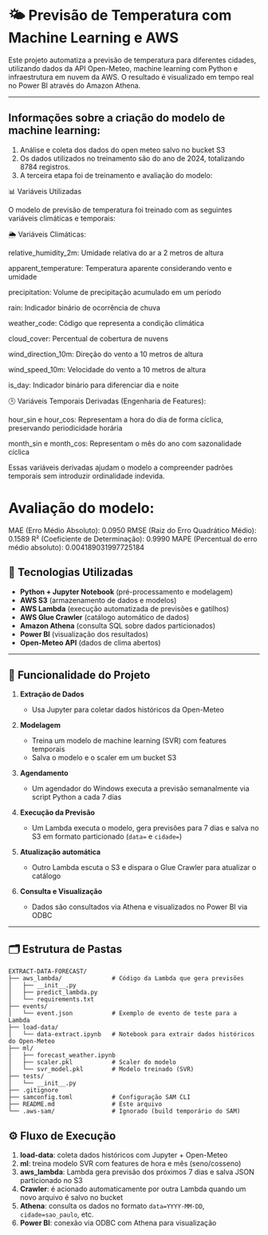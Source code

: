 # 🌤️ Previsão de Temperatura com Machine Learning e AWS

Este projeto automatiza a previsão de temperatura para diferentes cidades, utilizando dados da API Open-Meteo, machine learning com Python e infraestrutura em nuvem da AWS. O resultado é visualizado em tempo real no Power BI através do Amazon Athena.

---
## Informações sobre a criação do modelo de machine learning:
1. Análise e coleta dos dados do open meteo salvo no bucket S3
2. Os dados utilizados no treinamento são do ano de 2024, totalizando 8784 registros.
3. A terceira etapa foi de treinamento e avaliação do modelo:

📊 Variáveis Utilizadas

O modelo de previsão de temperatura foi treinado com as seguintes variáveis climáticas e temporais:

🌦️ Variáveis Climáticas:

relative_humidity_2m: Umidade relativa do ar a 2 metros de altura

apparent_temperature: Temperatura aparente considerando vento e umidade

precipitation: Volume de precipitação acumulado em um período

rain: Indicador binário de ocorrência de chuva

weather_code: Código que representa a condição climática

cloud_cover: Percentual de cobertura de nuvens

wind_direction_10m: Direção do vento a 10 metros de altura

wind_speed_10m: Velocidade do vento a 10 metros de altura

is_day: Indicador binário para diferenciar dia e noite

🕒 Variáveis Temporais Derivadas (Engenharia de Features):

hour_sin e hour_cos: Representam a hora do dia de forma cíclica, preservando periodicidade horária

month_sin e month_cos: Representam o mês do ano com sazonalidade cíclica

Essas variáveis derivadas ajudam o modelo a compreender padrões temporais sem introduzir ordinalidade indevida.

# Avaliação do modelo:
MAE (Erro Médio Absoluto): 0.0950
RMSE (Raiz do Erro Quadrático Médio): 0.1589
R² (Coeficiente de Determinação): 0.9990
MAPE (Percentual do erro médio absoluto): 0.004189031997725184


## 🚀 Tecnologias Utilizadas

- **Python + Jupyter Notebook** (pré-processamento e modelagem)
- **AWS S3** (armazenamento de dados e modelos)
- **AWS Lambda** (execução automatizada de previsões e gatilhos)
- **AWS Glue Crawler** (catálogo automático de dados)
- **Amazon Athena** (consulta SQL sobre dados particionados)
- **Power BI** (visualização dos resultados)
- **Open-Meteo API** (dados de clima abertos)

---

## 🧠 Funcionalidade do Projeto

1. **Extração de Dados**
   - Usa Jupyter para coletar dados históricos da Open-Meteo

2. **Modelagem**
   - Treina um modelo de machine learning (SVR) com features temporais
   - Salva o modelo e o scaler em um bucket S3

3. **Agendamento**
   - Um agendador do Windows executa a previsão semanalmente via script Python a cada 7 dias

4. **Execução da Previsão**
   - Um Lambda executa o modelo, gera previsões para 7 dias e salva no S3 em formato particionado (`data=` e `cidade=`)

5. **Atualização automática**
   - Outro Lambda escuta o S3 e dispara o Glue Crawler para atualizar o catálogo

6. **Consulta e Visualização**
   - Dados são consultados via Athena e visualizados no Power BI via ODBC

---

## 🗂️ Estrutura de Pastas
```
EXTRACT-DATA-FORECAST/
├── aws_lambda/              # Código da Lambda que gera previsões
│   ├── __init__.py
│   ├── predict_lambda.py
│   └── requirements.txt
├── events/
│   └── event.json           # Exemplo de evento de teste para a Lambda
├── load-data/
│   └── data-extract.ipynb   # Notebook para extrair dados históricos do Open-Meteo
├── ml/
│   ├── forecast_weather.ipynb
│   ├── scaler.pkl           # Scaler do modelo
│   └── svr_model.pkl        # Modelo treinado (SVR)
├── tests/
│   └── __init__.py
├── .gitignore
├── samconfig.toml           # Configuração SAM CLI
├── README.md                # Este arquivo
└── .aws-sam/                # Ignorado (build temporário do SAM)
```

## ⚙️ Fluxo de Execução

1. **load-data**: coleta dados históricos com Jupyter + Open-Meteo
2. **ml**: treina modelo SVR com features de hora e mês (seno/cosseno)
3. **aws_lambda**: Lambda gera previsão dos próximos 7 dias e salva JSON particionado no S3
4. **Crawler**: é acionado automaticamente por outra Lambda quando um novo arquivo é salvo no bucket
5. **Athena**: consulta os dados no formato `data=YYYY-MM-DD`, `cidade=sao_paulo`, etc.
6. **Power BI**: conexão via ODBC com Athena para visualização